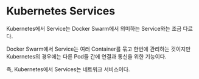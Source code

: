 # Kubernetes Services

Kubernetes에서 Service는 Docker Swarm에서 의미하는 Service와는 조금 다르다. 

Docker Swarm에서 Service는 여러 Container를 묶고 한번에 관리하는 것이지만 Kubernetes의 경우에는 다른 Pod들 간에 연결과 통신을 위한 기능이다.

즉, Kubernetes에서 Services는 네트워크 서비스이다.

